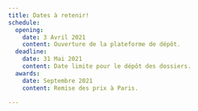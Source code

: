 ```yaml
---
title: Dates à retenir!
schedule:
  opening:
    date: 3 Avril 2021
    content: Ouverture de la plateforme de dépôt.
  deadline:
    date: 31 Mai 2021
    content: Date limite pour le dépôt des dossiers.
  awards:
    date: Septembre 2021
    content: Remise des prix à Paris.

---
```

